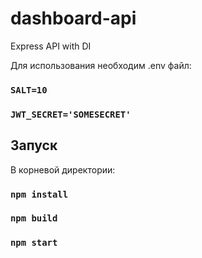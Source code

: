 # dashboard-api
Express API with DI

Для использования необходим .env файл:

### `SALT=10`
### `JWT_SECRET='SOMESECRET'`

## Запуск

В корневой директории:

### `npm install`
### `npm build`
### `npm start`

